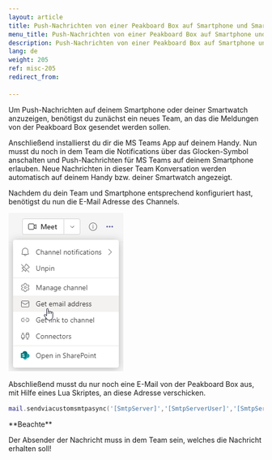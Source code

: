 ```yaml
---
layout: article
title: Push-Nachrichten von einer Peakboard Box auf Smartphone und Smartwatch mit Hilfe von MS Teams senden
menu_title: Push-Nachrichten von einer Peakboard Box auf Smartphone und Smartwatch mit Hilfe von MS Teams senden
description: Push-Nachrichten von einer Peakboard Box auf Smartphone und Smartwatch mit Hilfe von MS Teams senden
lang: de
weight: 205
ref: misc-205
redirect_from:

---
```


Um Push-Nachrichten auf deinem Smartphone oder deiner Smartwatch anzuzeigen, benötigst du zunächst ein neues Team, an das die Meldungen von der Peakboard Box gesendet werden sollen.

Anschließend installierst du dir die MS Teams App auf deinem Handy.
Nun musst du noch in dem Team die Notifications über das Glocken-Symbol anschalten und Push-Nachrichten für MS Teams auf deinem Smartphone erlauben.
Neue Nachrichten in dieser Team Konversation werden automatisch auf deinem Handy bzw. deiner Smartwatch angezeigt. 

Nachdem du dein Team und Smartphone entsprechend konfiguriert hast, benötigst du nun die E-Mail Adresse des Channels.

![Get email address](/assets/images/misc/messagemsteams/img1.png)

Abschließend musst du nur noch eine E-Mail von der Peakboard Box aus, mit Hilfe eines Lua Skriptes, an diese Adresse verschicken.

```lua
mail.sendviacustomsmtpasync('[SmtpServer]','[SmtpServerUser]','[SmtpServerPassword]','[mailTo]','[Subject]','[Body]')
```

<div class="box-warning" markdown="1">
**Beachte**

Der Absender der Nachricht muss in dem Team sein, welches die Nachricht erhalten soll!
</div>